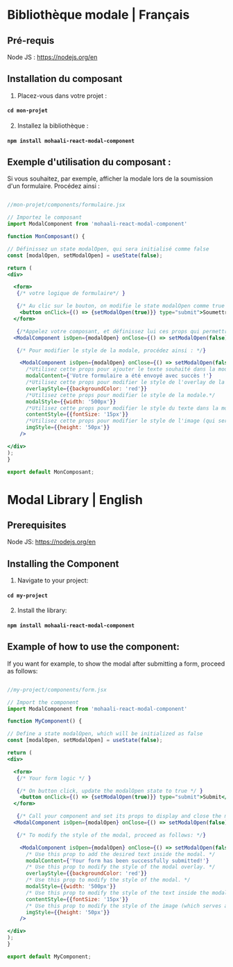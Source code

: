 # Bibliothèque modale | Français

## Pré-requis

Node JS : https://nodejs.org/en

## Installation du composant

1. Placez-vous dans votre projet :

#### `cd mon-projet`

2. Installez la bibliothèque :

#### `npm install mohaali-react-modal-component`

## Exemple d'utilisation du composant : 

Si vous souhaitez, par exemple, afficher la modale lors de la soumission d'un formulaire. Procédez ainsi :

```jsx

//mon-projet/components/formulaire.jsx

// Importez le composant
import ModalComponent from 'mohaali-react-modal-component'

function MonComposant() {

// Définissez un state modalOpen, qui sera initialisé comme false
const [modalOpen, setModalOpen] = useState(false);

return (
<div>

  <form>
   {/* votre logique de formulaire*/ }

   {/* Au clic sur le bouton, on modifie le state modalOpen comme true */ }
    <button onClick={() => {setModalOpen(true)}} type="submit">Soumettre</button>
  </form>

   {/*Appelez votre composant, et définissez lui ces props qui permettront d'afficher la modale, et de la fermer*/}
  <ModalComponent isOpen={modalOpen} onClose={() => setModalOpen(false)}/>

   {/* Pour modifier le style de la modale, procédez ainsi : */}

    <ModalComponent isOpen={modalOpen} onClose={() => setModalOpen(false)}
      /*Utilisez cette props pour ajouter le texte souhaité dans la modale.*/
      modalContent={'Votre formulaire a été envoyé avec succès !'} 
      /*Utilisez cette props pour modifier le style de l'overlay de la modale.*/
      overlayStyle={{backgroundColor: 'red'}}
      /*Utilisez cette props pour modifier le style de la modale.*/
      modalStyle={{width: '500px'}}
      /*Utilisez cette props pour modifier le style du texte dans la modale.*/
      contentStyle={{fontSize: '15px'}}
      /*Utilisez cette props pour modifier le style de l'image (qui sert de bouton de fermeture) de la modale.*/
      imgStyle={{height: '50px'}}
    />

</div>
);
}

export default MonComposant;
```

# Modal Library | English

## Prerequisites

Node JS: https://nodejs.org/en

## Installing the Component

1. Navigate to your project:

#### `cd my-project`

2. Install the library:

#### `npm install mohaali-react-modal-component`

## Example of how to use the component:

If you want for example, to show the modal after submitting a form, proceed as follows:

```jsx

//my-project/components/form.jsx

// Import the component
import ModalComponent from 'mohaali-react-modal-component'

function MyComponent() {

// Define a state modalOpen, which will be initialized as false
const [modalOpen, setModalOpen] = useState(false);

return (
<div>

  <form>
   {/* Your form logic */ }

   {/* On button click, update the modalOpen state to true */ }
    <button onClick={() => {setModalOpen(true)}} type="submit">Submit</button>
  </form>

   {/* Call your component and set its props to display and close the modal */}
  <ModalComponent isOpen={modalOpen} onClose={() => setModalOpen(false)}/>

   {/* To modify the style of the modal, proceed as follows: */}

    <ModalComponent isOpen={modalOpen} onClose={() => setModalOpen(false)}
      /* Use this prop to add the desired text inside the modal. */
      modalContent={'Your form has been successfully submitted!'} 
      /* Use this prop to modify the style of the modal overlay. */
      overlayStyle={{backgroundColor: 'red'}}
      /* Use this prop to modify the style of the modal. */
      modalStyle={{width: '500px'}}
      /* Use this prop to modify the style of the text inside the modal. */
      contentStyle={{fontSize: '15px'}}
      /* Use this prop to modify the style of the image (which serves as the close button) of the modal. */
      imgStyle={{height: '50px'}}
    />

</div>
);
}

export default MyComponent;
```